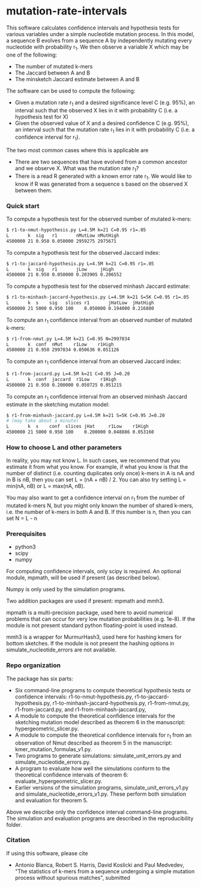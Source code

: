 # mutation-rate-intervals

This software calculates confidence intervals and hypothesis tests for various
variables under a simple nucleotide mutation process. In this model, a sequence
B evolves from a sequence A by independently mutating every nucleotide with
probability r<sub>1</sub>. We then observe a variable X which may be one of the
following:
* The number of mutated k-mers
* The Jaccard between A and B
* The minsketch Jaccard estimate between A and B

The software can be used to compute the following:
* Given a mutation rate r<sub>1</sub> and a desired significance level C (e.g. 95%), an interval such that the observed X lies in it with probability C 
(i.e. a hypothesis test for X)
* Given the observed value of X and a desired confidence C (e.g. 95%), an interval such that the mutation rate r<sub>1</sub> lies in it with probability C 
(i.e. a confidence interval for r<sub>1</sub>).

The two most common cases where this is applicable are
* There are two sequences that have evolved from a common ancestor and we
  observe X. What was the mutation rate r<sub>1</sub>?
* There is a read R generated with a known error rate r<sub>1</sub>. We would like to know
  if R was generated from a sequence s based on the observed X between
  them.

### Quick start

To compute a hypothesis test for the observed number of mutated k-mers:
```bash 
$ r1-to-nmut-hypothesis.py L=4.5M k=21 C=0.95 r1=.05
L       k  sig   r1       nMutLow nMutHigh
4500000 21 0.950 0.050000 2959275 2975671
```

To compute a hypothesis test for the observed Jaccard index:
```bash 
$ r1-to-jaccard-hypothesis.py L=4.5M k=21 C=0.95 r1=.05
L       k  sig   r1       jLow     jHigh
4500000 21 0.950 0.050000 0.203905 0.206552
```

To compute a hypothesis test for the observed minhash Jaccard estimate:
```bash 
$ r1-to-minhash-jaccard-hypothesis.py L=4.5M k=21 S=5K C=0.95 r1=.05
L       k  s    sig   slices r1       jHatLow  jHatHigh
4500000 21 5000 0.950 100    0.050000 0.194000 0.216800
```

To compute an r<sub>1</sub> confidence interval from an observed number of mutated k-mers:
```bash 
$ r1-from-nmut.py L=4.5M k=21 C=0.95 N=2997034
L       k  conf  nMut    r1Low    r1High
4500000 21 0.950 2997034 0.050636 0.051126
```

To compute an r<sub>1</sub> confidence interval from an observed Jaccard index:
```bash 
$ r1-from-jaccard.py L=4.5M k=21 C=0.95 J=0.20
L       k  conf  jaccard  r1Low    r1High
4500000 21 0.950 0.200000 0.050725 0.051215
```

To compute an r<sub>1</sub> confidence interval from an observed minhash Jaccard estimate
in the sketching mutation model:
```bash 
$ r1-from-minhash-jaccard.py L=4.5M k=21 S=5K C=0.95 J=0.20
# (may take about a minute)
L       k  s    conf  slices jHat     r1Low    r1High
4500000 21 5000 0.950 100    0.200000 0.048886 0.053160
```

### How to choose L and other parameters
In reality, you may not know L. In such cases, we recommend that you estimate
it from what you know. For example, if what you know is that the number of
distinct (i.e. counting duplicates only once) k-mers in A is nA and in B is nB,
then you can set L = (nA + nB) / 2. You can also try setting L = min(nA, nB) or
L = max(nA, nB).   

You may also want to get a confidence interval on r<sub>1</sub> from the number
of mutated k-mers N, but you might only known the number of shared k-mers, i.e.
the number of k-mers in both A and B. If this number is n, then you can set
N = L - n

### Prerequisites

* python3
* scipy
* numpy

For computing confidence intervals, only scipy is required. An optional
module, mpmath, will be used if present (as described below).

Numpy is only used by the simulation programs.

Two addition packages are used if present: mpmath and mmh3.

mpmath is a multi-precision package, used here to avoid numerical problems that
can occur for very low mutation probabilities (e.g. 1e-8). If the module is not
present standard python floating-point is used instead.

mmh3 is a wrapper for MurmurHash3, used here for hashing kmers for bottom
sketches. If the module is not present the hashing options in
simulate_nucleotide_errors are not available.

### Repo organization 

The package has six parts:
* Six command-line programs to compute theoretical hypothesis tests or confidence intervals:
r1-to-nmut-hypothesis.py,
r1-to-jaccard-hypothesis.py,
r1-to-minhash-jaccard-hypothesis.py,
r1-from-nmut.py,
r1-from-jaccard.py,
and r1-from-minhash-jaccard.py,
* A module to compute the theoretical confidence intervals for the sketching
mutation model described as theorem 6 in the manuscript:
hypergeometric_slicer.py.
* A module to compute the theoretical confidence intervals for r<sub>1</sub> from an
observation of Nmut described as theorem 5 in the manuscript:
kmer_mutation_formulas_v1.py.
* Two programs to generate simulations: simulate_unit_errors.py and
simulate_nucleotide_errors.py.
* A program to evaluate how well the simulations conform to the theoretical
confidence intervals of theorem 6: evaluate_hypergeometric_slicer.py.
* Earlier versions of the simulation programs, simulate_unit_errors_v1.py and
simulate_nucleotide_errors_v1.py. These perform both simulation and
evaluation for theorem 5. 

Above we describe only the confidence interval command-line programs. The
simulation and evaluation programs are described in the reproducibility folder.

### Citation
If using this software, please cite
* Antonio Blanca, Robert S. Harris, David Koslicki and Paul Medvedev, "The statistics of k-mers from a sequence undergoing a simple mutation process without spurious matches", submitted 

